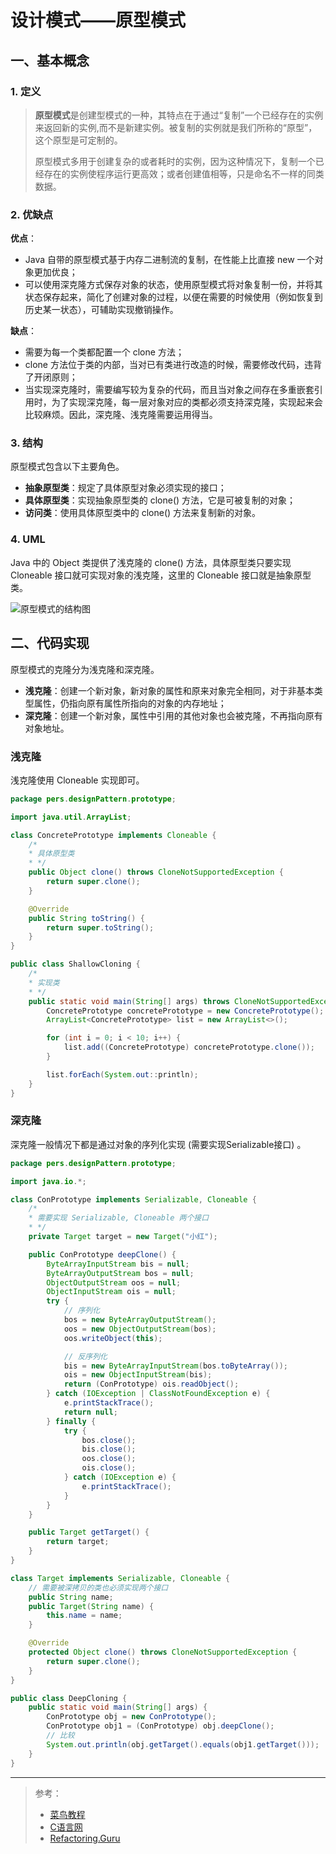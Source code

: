 # 设计模式——原型模式

## 一、基本概念

### 1. 定义

> **原型模式**是创建型模式的一种，其特点在于通过“复制”一个已经存在的实例来返回新的实例,而不是新建实例。被复制的实例就是我们所称的“原型”，这个原型是可定制的。
>
> 原型模式多用于创建复杂的或者耗时的实例，因为这种情况下，复制一个已经存在的实例使程序运行更高效；或者创建值相等，只是命名不一样的同类数据。

### 2. 优缺点

**优点**：

- Java 自带的原型模式基于内存二进制流的复制，在性能上比直接 new 一个对象更加优良；
- 可以使用深克隆方式保存对象的状态，使用原型模式将对象复制一份，并将其状态保存起来，简化了创建对象的过程，以便在需要的时候使用（例如恢复到历史某一状态），可辅助实现撤销操作。

**缺点**：

- 需要为每一个类都配置一个 clone 方法；
- clone 方法位于类的内部，当对已有类进行改造的时候，需要修改代码，违背了开闭原则；
- 当实现深克隆时，需要编写较为复杂的代码，而且当对象之间存在多重嵌套引用时，为了实现深克隆，每一层对象对应的类都必须支持深克隆，实现起来会比较麻烦。因此，深克隆、浅克隆需要运用得当。

### 3. 结构

原型模式包含以下主要角色。

- **抽象原型类**：规定了具体原型对象必须实现的接口；
- **具体原型类**：实现抽象原型类的 clone() 方法，它是可被复制的对象；
- **访问类**：使用具体原型类中的 clone() 方法来复制新的对象。

### 4. UML

Java 中的 Object 类提供了浅克隆的 clone() 方法，具体原型类只要实现 Cloneable 接口就可实现对象的浅克隆，这里的 Cloneable 接口就是抽象原型类。

![原型模式的结构图](https://pic.try-hard.cn/blog/3-1Q114101Fa22.gif)

## 二、代码实现

原型模式的克隆分为浅克隆和深克隆。

- **浅克隆**：创建一个新对象，新对象的属性和原来对象完全相同，对于非基本类型属性，仍指向原有属性所指向的对象的内存地址；
- **深克隆**：创建一个新对象，属性中引用的其他对象也会被克隆，不再指向原有对象地址。

### 浅克隆

浅克隆使用 Cloneable 实现即可。

```java
package pers.designPattern.prototype;

import java.util.ArrayList;

class ConcretePrototype implements Cloneable {
    /*
    * 具体原型类
    * */
    public Object clone() throws CloneNotSupportedException {
        return super.clone();
    }

    @Override
    public String toString() {
        return super.toString();
    }
}

public class ShallowCloning {
    /*
    * 实现类
    * */
    public static void main(String[] args) throws CloneNotSupportedException {
        ConcretePrototype concretePrototype = new ConcretePrototype();
        ArrayList<ConcretePrototype> list = new ArrayList<>();

        for (int i = 0; i < 10; i++) {
            list.add((ConcretePrototype) concretePrototype.clone());
        }

        list.forEach(System.out::println);
    }
}
```

### 深克隆

深克隆一般情况下都是通过对象的序列化实现 (需要实现Serializable接口) 。

```java
package pers.designPattern.prototype;

import java.io.*;

class ConPrototype implements Serializable, Cloneable {
    /*
    * 需要实现 Serializable, Cloneable 两个接口
    * */
    private Target target = new Target("小红");

    public ConPrototype deepClone() {
        ByteArrayInputStream bis = null;
        ByteArrayOutputStream bos = null;
        ObjectOutputStream oos = null;
        ObjectInputStream ois = null;
        try {
            // 序列化
            bos = new ByteArrayOutputStream();
            oos = new ObjectOutputStream(bos);
            oos.writeObject(this);

            // 反序列化
            bis = new ByteArrayInputStream(bos.toByteArray());
            ois = new ObjectInputStream(bis);
            return (ConPrototype) ois.readObject();
        } catch (IOException | ClassNotFoundException e) {
            e.printStackTrace();
            return null;
        } finally {
            try {
                bos.close();
                bis.close();
                oos.close();
                ois.close();
            } catch (IOException e) {
                e.printStackTrace();
            }
        }
    }

    public Target getTarget() {
        return target;
    }
}

class Target implements Serializable, Cloneable {
    // 需要被深拷贝的类也必须实现两个接口
    public String name;
    public Target(String name) {
        this.name = name;
    }

    @Override
    protected Object clone() throws CloneNotSupportedException {
        return super.clone();
    }
}

public class DeepCloning {
    public static void main(String[] args) {
        ConPrototype obj = new ConPrototype();
        ConPrototype obj1 = (ConPrototype) obj.deepClone();
        // 比较
        System.out.println(obj.getTarget().equals(obj1.getTarget()));
    }
}
```

***

> 参考：
>
> - [菜鸟教程](https://www.runoob.com/design-pattern/singleton-pattern.html)
> - [C语言网](http://c.biancheng.net/view/1338.html)
> - [Refactoring.Guru](https://refactoringguru.cn/)